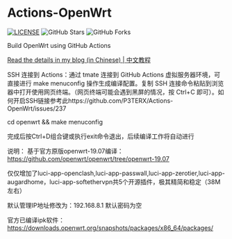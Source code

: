 # Actions-OpenWrt

[![LICENSE](https://img.shields.io/github/license/mashape/apistatus.svg?style=flat-square&label=LICENSE)](https://github.com/P3TERX/Actions-OpenWrt/blob/master/LICENSE)
![GitHub Stars](https://img.shields.io/github/stars/P3TERX/Actions-OpenWrt.svg?style=flat-square&label=Stars&logo=github)
![GitHub Forks](https://img.shields.io/github/forks/P3TERX/Actions-OpenWrt.svg?style=flat-square&label=Forks&logo=github)

Build OpenWrt using GitHub Actions

[Read the details in my blog (in Chinese) | 中文教程](https://p3terx.com/archives/build-openwrt-with-github-actions.html)

SSH 连接到 Actions：通过 tmate 连接到 GitHub Actions 虚拟服务器环境，可直接进行 make menuconfig 操作生成编译配置。复制 SSH 连接命令粘贴到浏览器中打开使用网页终端。（网页终端可能会遇到黑屏的情况，按 Ctrl+C 即可）。如何开启SSH链接参考此https://github.com/P3TERX/Actions-OpenWrt/issues/237

cd openwrt && make menuconfig

完成后按Ctrl+D组合键或执行exit命令退出，后续编译工作将自动进行


说明：
基于官方原版openwrt-19.07编译：https://github.com/openwrt/openwrt/tree/openwrt-19.07

仅仅增加了luci-app-openclash,luci-app-passwall,luci-app-zerotier,luci-app-augardhome，luci-app-softethervpn共5个开源插件，极其精简和稳定（38M左右）

默认管理IP地址修改为：192.168.8.1
默认密码为空

官方已编译ipk软件：https://downloads.openwrt.org/snapshots/packages/x86_64/packages/
